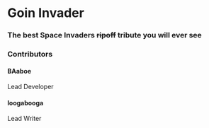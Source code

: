 # Goin Invader

### The best Space Invaders ~~ripoff~~ tribute you will ever see

### Contributors

#### BAaboe
Lead Developer

#### loogabooga
Lead Writer
